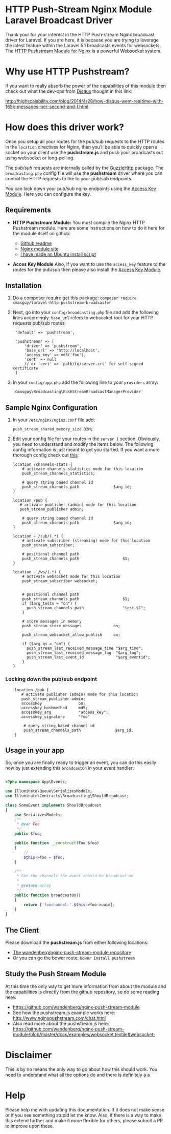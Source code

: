 # HTTP Push-Stream Nginx Module Laravel Broadcast Driver 

Thank your for your interest in the HTTP Push-stream Nginx broadcast driver for Laravel.  If you are here, it is because you are trying to leverage the latest feature within the Laravel 5.1 broadcasts events for websockets.  The [HTTP Pushstream Module for Nginx](https://github.com/wandenberg/nginx-push-stream-module) is a powerful Websocket system.   


# Why use HTTP Pushstream?
If you want to really absorb the power of the capabilities of this module then check out what the dev-ops from [Disqus](http://disqus.com) thought in this link:

http://highscalability.com/blog/2014/4/28/how-disqus-went-realtime-with-165k-messages-per-second-and-l.html

# How does this driver work?
Once you setup all your routes for the pub/sub requests to the HTTP routes in the `location` directives for *Nginx*, then you'll be able to quickly open a socket on your client use the **pushstream.js** and push your broadcasts out using websocket or long-polling.  

The *pub/sub* requests are internally called by the [GuzzleHttp](http://guzzle.readthedocs.org/en/latest/) package.  The `broadcasting.php` config file will use the **pushstream** driver where you can control the HTTP requests to the to your pub/sub endpoints.  

You can lock down your pub/sub nginx endpoints using the [Access Key Module](http://wiki.nginx.org/HttpAccessKeyModule).  Here you can configure the key.

## Requirements

*  **HTTP Pushstream Module:** You must compile the Nginx HTTP Pushstream module. Here are some instructions on how to do it here for the module itself on github: 
    * [Github readme](https://github.com/wandenberg/nginx-push-stream-module#installation)
    * [Nginx module site](http://wiki.nginx.org/HttpPushStreamModule#instalation)
    * [I have made an Ubuntu install script](scripts/install_nginx_pushstream_module.sh)
    
*  **Acces Key Module** Also, if you want to use the `access_key` feature to the routes for the pub/sub then please also install the [Access Key Module](http://wiki.nginx.org/HttpAccessKeyModule).


## Installation

1. Do a composer require get this package: `composer require cmosguy/laravel-http-pushstream-broadcaster`

2. Next, go into your `config/broadcasting.php` file and add the following lines accordingly. `base_url` refers to websocket root for your HTTP requests pub/sub routes:
 
        'default' => 'pushstream',

        'pushstream' => [
            'driver' => 'pushstream',
            'base_url' => 'http://localhost',
            'access_key' => md5('foo'),
            'cert' => null
            // or 'cert' => 'path/to/server.crt' for self-signed certificate
        ]

3.  In your `config/app.php` add the following line to your `providers` array:

        'Cmosguy\Broadcasting\PushStreamBroadcastManagerProvider'
        
## Sample Nginx Configuration
1.  In your `/etc/nginx/nginx.conf` file add:

        push_stream_shared_memory_size 32M;
   
2.  Edit your config file for your routes in the `server {` section. Obviously, you need to understand and modify the items below. The following config information is just meant to get you started. If you want a more thorough config check out [this](https://gist.github.com/dctrwatson/0b3b52050254e273ff11#file-nginx-v):

        location /channels-stats {
            # activate channels statistics mode for this location
            push_stream_channels_statistics;

            # query string based channel id
            push_stream_channels_path               $arg_id;
        }

        location /pub {
           # activate publisher (admin) mode for this location
           push_stream_publisher admin;

            # query string based channel id
            push_stream_channels_path               $arg_id;
        }

        location ~ /sub/(.*) {
            # activate subscriber (streaming) mode for this location
            push_stream_subscriber;

            # positional channel path
            push_stream_channels_path                   $1;
        }

        location ~ /ws/(.*) {
            # activate websocket mode for this location
            push_stream_subscriber websocket;
        

            # positional channel path
            push_stream_channels_path                   $1;
            if ($arg_tests = "on") {
              push_stream_channels_path                 "test_$1";
            }

            # store messages in memory
            push_stream_store_messages              on;

            push_stream_websocket_allow_publish     on;

            if ($arg_qs = "on") {
              push_stream_last_received_message_time "$arg_time";
              push_stream_last_received_message_tag  "$arg_tag";
              push_stream_last_event_id              "$arg_eventid";
            }
        }
        
### Locking down the pub/sub endpoint

        location /pub {
           # activate publisher (admin) mode for this location
           push_stream_publisher admin;
           accesskey                on;
           accesskey_hashmethod     md5;
           accesskey_arg            "access_key";
           accesskey_signature      "foo"

            # query string based channel id
            push_stream_channels_path               $arg_id;
        }

## Usage in your app

So, once you  are finally ready to trigger an event, you can do this easily now by just extending this `broadcastOn` in your event handler:

```php

<?php namespace App\Events;

use Illuminate\Queue\SerializesModels;
use Illuminate\Contracts\Broadcasting\ShouldBroadcast;

class SomeEvent implements ShouldBroadcast
{
    use SerializesModels;
    /**
     * @var Foo
     */
    public $foo;

    public function __construct(Foo $foo)
    {
        //
        $this->foo = $foo;
    }

    /**
     * Get the channels the event should be broadcast on.
     *
     * @return array
     */
    public function broadcastOn()
    {
        return ['foochannel-'.$this->foo->uuid];
    }
}

```
        
## The Client

Please download the **pushstream.js** from either following locations:

*  [The wandenberg/nginx-push-stream-module repository](https://raw.githubusercontent.com/wandenberg/nginx-push-stream-module/master/misc/js/pushstream.js)
*  Or you can go the bower route: `bower install pushstream`


## Study the Push Stream Module

At this time the only way to get more information from about the module and the capabilities is directly from the github repository, so do some reading here:

*  https://github.com/wandenberg/nginx-push-stream-module
*  See how the pushstream.js example works here: http://www.nginxpushstream.com/chat.html
*  Also read more about the pushstream.js here: https://github.com/wandenberg/nginx-push-stream-module/blob/master/docs/examples/websocket.textile#websocket-

        
# Disclaimer

This is by no means the only way to go about how this should work. You need to understand what all the options do and there is definitely a a

# Help
Please help me with updating this documentation. If it does not make sense or if you see something stupid let me know. Also, if there is a way to make this extend further and make it more flexible for others, please submit a PR to improve upon these.



